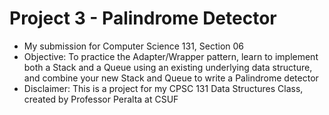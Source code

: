 # Project 3 - Palindrome Detector
- My submission for Computer Science 131, Section 06
- Objective: To practice the Adapter/Wrapper pattern, learn to implement both a Stack and a Queue using an existing underlying data structure, and combine your new Stack and Queue to write a Palindrome detector
- Disclaimer: This is a project for my CPSC 131 Data Structures Class, created by Professor Peralta at CSUF

